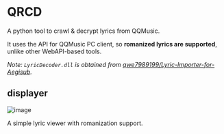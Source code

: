 # QRCD

A python tool to crawl & decrypt lyrics from QQMusic.

It uses the API for QQMusic PC client, so **romanized lyrics are supported**, unlike other WebAPI-based tools.

*Note: `LyricDecoder.dll` is obtained from [qwe7989199/Lyric-Importer-for-Aegisub](https://github.com/qwe7989199/Lyric-Importer-for-Aegisub).*

## displayer

![image](https://user-images.githubusercontent.com/6646473/38776841-25c4ed64-40d0-11e8-9b5c-91975b12b714.png)

A simple lyric viewer with romanization support.
